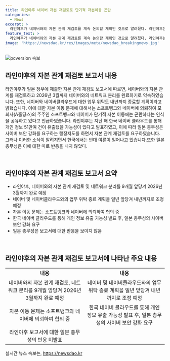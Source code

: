 ```yaml
---
title: 라인야후 네이버 자본 재검토로 단기적 자본이동 곤란
categories:
  - News
excerpt: >
  라인야후가 네이버와의 자본 관계 재검토를 계속 논의할 계획인 것으로 알려졌다. 라인야후는 네이버와의 자본 관계를 2026년 3월까지 완전 분리하겠다는 계획을 밝히면서, 소프트뱅크와 네이버에 자본 관계 재검토를 의뢰했다고 전했다. 다만, 자세한 완료 시한은 명시되지 않았으며, 일본 총무성은 라인야후에 대한 사이버 보안 강화를 요구하는 등 이에 대한 관심을 높였다. 이에 따라 라인야후와 네이버 간의 자본 관계 재검토에 관한 논의가 계속되고 있으며, 관련 소식에 대한 일본 총무성의 반응은 아직 없는 상황이다.
feature_text: >
  라인야후가 네이버와의 자본 관계 재검토를 계속 논의할 계획인 것으로 알려졌다. 라인야후는 네이버와의 자본 관계를 2026년 3월까지 완전 분리하겠다는 계획을 밝히면서, 소프트뱅크와 네이버에 자본 관계 재검토를 의뢰했다고 전했다. 다만, 자세한 완료 시한은 명시되지 않았으며, 일본 총무성은 라인야후에 대한 사이버 보안 강화를 요구하는 등 이에 대한 관심을 높였다. 이에 따라 라인야후와 네이버 간의 자본 관계 재검토에 관한 논의가 계속되고 있으며, 관련 소식에 대한 일본 총무성의 반응은 아직 없는 상황이다.
image: 'https://newsdao.kr/res/images/meta/newsdao_breakingnews.jpg'
---
```


<p><img src="https://newsdao.kr/res/images/meta/newsdao_breakingnews.jpg" alt="pcversion 속보" /></p>

<h2 data-ke-size="size26">라인야후의 자본 관계 재검토 보고서 내용</h2>

<p>라인야후가 일본 정부에 제출한 자본 관계 재검토 보고서에 따르면, 네이버와의 자본 관계를 재검토하고 2026년 3월까지 네이버와의 네트워크 분리를 완료하기로 약속하였습니다. 또한, 네이버와 네이버클라우드에 대한 업무 위탁도 내년까지 종료할 계획이라고 밝혔습니다. 이에 대한 자본 이동 문제에 대해서는 소프트뱅크와 네이버에 의뢰하여 모회사(A홀딩스)의 주주인 소프트뱅크와 네이버가 단기적 자본 이동에는 곤란하다는 인식을 공유하고 있다고 언급하였습니다. 라인야후는 지난 해 한국 네이버 클라우드를 통해 개인 정보 51만여 건이 유출됐을 가능성이 있다고 발표하였고, 이에 따라 일본 총무성은 사이버 보안 강화를 요구하는 행정지도를 하면서 자본 관계 재검토를 요구하였습니다. 그러나 이러한 소식이 알려지면서 한국에서는 반대 여론이 일어나고 있습니다.또한 일본 총무성은 이에 대한 따로 반응을 내지 않았다.</p>

<p data-ke-size="size16">&nbsp;</p>

<h2 data-ke-size="size24">라인야후의 자본 관계 재검토 보고서 요약</h2>

<ul>
  <li>라인야후, 네이버와의 자본 관계 재검토 및 네트워크 분리를 9개월 앞당겨 2026년 3월까지 완료 예정</li>
  <li>네이버 및 네이버클라우드와의 업무 위탁 종료 계획을 일년 앞당겨 내년까지로 조정 예정</li>
  <li>자본 이동 문제는 소프트뱅크와 네이버에 의뢰하여 협의 중</li>
  <li>한국 네이버 클라우드를 통해 개인 정보 유출 가능성 발표 후, 일본 총무성의 사이버 보안 강화 요구</li>
  <li>일본 총무성은 보고서에 대한 반응을 보이지 않음</li>
</ul>

<p data-ke-size="size16">&nbsp;</p>

<h2 data-ke-size="size24">라인야후의 자본 관계 재검토 보고서에 나타난 주요 내용</h2>

<table>
  <tr>
    <td style="text-align: center; height: 17px;"><b>내용</b></td>
    <td style="text-align: center; height: 17px;"><b>내용</b></td>
  </tr>
  <tr>
    <td style="text-align: center; height: 17px;">네이버와의 자본 관계 재검토, 네트워크 분리를 9개월 앞당겨 2026년 3월까지 완료 예정</td>
    <td style="text-align: center; height: 17px;">네이버 및 네이버클라우드와의 업무 위탁 종료 계획을 일년 앞당겨 내년까지로 조정 예정</td>
  </tr>
  <tr>
    <td style="text-align: center; height: 17px;">자본 이동 문제는 소프트뱅크와 네이버에 의뢰하여 협의 중</td>
    <td style="text-align: center; height: 17px;">한국 네이버 클라우드를 통해 개인 정보 유출 가능성 발표 후, 일본 총무성의 사이버 보안 강화 요구</td>
  </tr>
  <tr>
    <td style="text-align: center; height: 17px;">라인야후 보고서에 대한 일본 총무성의 반응 미발표</td>
    <td style="text-align: center; height: 17px;">&nbsp;</td>
  </tr>
</table>
실시간 뉴스 속보는, <a href="https://newsdao.kr" rel="dofollow">https://newsdao.kr</a>


